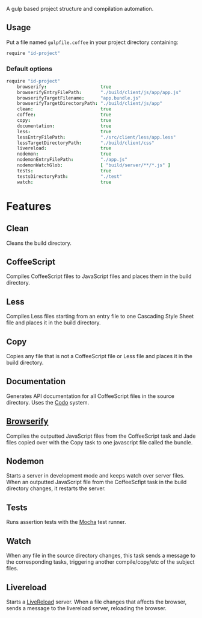 A gulp based project structure and compilation automation.

## Usage
Put a file named `gulpfile.coffee` in your project directory containing:

```coffee
require "id-project"
```

### Default options
```coffee
require "id-project"
	browserify:                    true
	browserifyEntryFilePath:       "./build/client/js/app/app.js"
	browserifyTargetFilename:      "app.bundle.js"
	browserifyTargetDirectoryPath: "./build/client/js/app"
	clean:                         true
	coffee:                        true
	copy:                          true
	documentation:                 true
	less:                          true
	lessEntryFilePath:             "./src/client/less/app.less"
	lessTargetDirectoryPath:       "./build/client/css"
	livereload:                    true
	nodemon:                       true
	nodemonEntryFilePath:          "./app.js"
	nodemonWatchGlob:              [ "build/server/**/*.js" ]
	tests:                         true
	testsDirectoryPath:            "./test"
	watch:                         true
```

# Features

## Clean
Cleans the build directory.

## CoffeeScript
Compiles CoffeeScript files to JavaScript files and places them in the build
directory.

## Less
Compiles Less files starting from an entry file to one Cascading Style Sheet
file and places it in the build directory.

## Copy
Copies any file that is not a CoffeeScript file or Less file and places it in
the build directory.

## Documentation
Generates API documentation for all CoffeeScript files in the source directory.
Uses the [Codo](https://github.com/coffeedoc/codo) system.

## [Browserify](https://github.com/substack/node-browserify)
Compiles the outputted JavaScript files from the CoffeeScript task and Jade
files copied over with the Copy task to one javascript file called the bundle.

## Nodemon
Starts a server in development mode and keeps watch over server files. When an
outputted JavaScript file from the CoffeeScfipt task in the build directory
changes, it restarts the server.

## Tests
Runs assertion tests with the [Mocha](http://visionmedia.github.io/mocha/) test
runner.

## Watch
When any file in the source directory changes, this task sends a message to the
corresponding tasks, triggering another compile/copy/etc of the subject files.

## Livereload
Starts a [LiveReload](http://livereload.com/) server. When a file changes that
affects the browser, sends a message to the livereload server, reloading the
browser.
